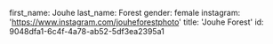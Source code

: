 first_name: Jouhe
last_name: Forest
gender: female
instagram: 'https://www.instagram.com/jouheforestphoto'
title: 'Jouhe Forest'
id: 9048dfa1-6c4f-4a78-ab52-5df3ea2395a1
